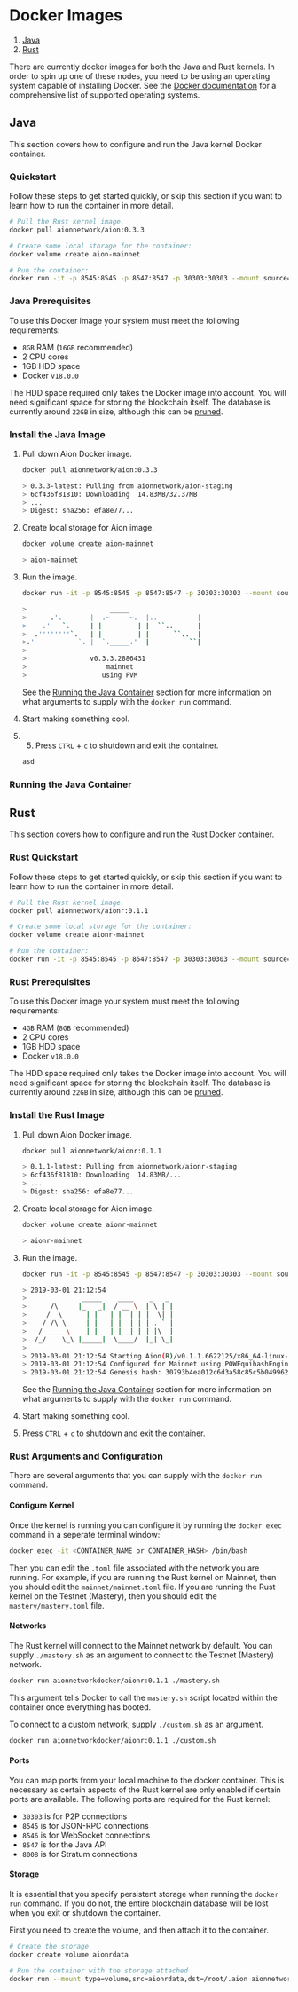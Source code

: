# Docker Images

1. [Java](#java)
2. [Rust](#rust)

There are currently docker images for both the Java and Rust kernels. In order to spin up one of these nodes, you need to be using an operating system capable of installing Docker. See the [Docker documentation](https://docs.docker.com/install/) for a comprehensive list of supported operating systems.

## Java

This section covers how to configure and run the Java kernel Docker container.

### Quickstart

Follow these steps to get started quickly, or skip this section if you want to learn how to run the container in more detail.

```bash
# Pull the Rust kernel image.
docker pull aionnetwork/aion:0.3.3

# Create some local storage for the container:
docker volume create aion-mainnet

# Run the container:
docker run -it -p 8545:8545 -p 8547:8547 -p 30303:30303 --mount source=aion-mainnet,destination=/aion/mainnet aionnetwork/aion:0.3.3
```

### Java Prerequisites

To use this Docker image your system must meet the following requirements:

- `8GB` RAM (`16GB` recommended)
- 2 CPU cores
- 1GB HDD space
- Docker `v18.0.0`

<!-- Find link for database pruning. -->

The HDD space required only takes the Docker image into account. You will need significant space for storing the blockchain itself. The database is currently around `22GB` in size, although this can be [pruned](#).

### Install the Java Image

1. Pull down Aion Docker image.

    ```bash
    docker pull aionnetwork/aion:0.3.3

    > 0.3.3-latest: Pulling from aionnetwork/aion-staging
    > 6cf436f81810: Downloading  14.83MB/32.37MB
    > ...
    > Digest: sha256: efa8e77...
    ```

2. Create local storage for Aion image.

    ```bash
    docker volume create aion-mainnet

    > aion-mainnet
    ```

3. Run the image.

    ```bash
    docker run -it -p 8545:8545 -p 8547:8547 -p 30303:30303 --mount source=aion-mainnet,destination=/aion/mainnet aionnetwork/aion:0.3.3

    >                     _____
    >      .'.       |  .~     ~.  |..          |
    >    .'   `.     | |         | |  ``..      |
    >  .''''''''`.   | |         | |      ``..  |
    >.'           `. |  `._____.'  |          ``|
    >
    >                v0.3.3.2886431
    >                    mainnet
    >                   using FVM
    ```

    See the [Running the Java Container](#running-the-java-container) section for more information on what arguments to supply with the `docker run` command.

4. Start making something cool.
5. 5. Press `CTRL` + `c` to shutdown and exit the container.

    <!-- TODO: find out what happens when you exit the Java kernel -->

    ```bash
    asd
    ```

### Running the Java Container

## Rust

This section covers how to configure and run the Rust Docker container.

### Rust Quickstart

Follow these steps to get started quickly, or skip this section if you want to learn how to run the container in more detail.

```bash
# Pull the Rust kernel image.
docker pull aionnetwork/aionr:0.1.1

# Create some local storage for the container:
docker volume create aionr-mainnet

# Run the container:
docker run -it -p 8545:8545 -p 8547:8547 -p 30303:30303 --mount source=aionr-mainnet,destination=/aion/mainnet aionnetwork/aionr:0.1.1
```

### Rust Prerequisites

To use this Docker image your system must meet the following requirements:

- `4GB` RAM (`8GB` recommended)
- 2 CPU cores
- 1GB HDD space
- Docker `v18.0.0`

<!-- Find the link for database pruning. -->

The HDD space required only takes the Docker image into account. You will need significant space for storing the blockchain itself. The database is currently around `22GB` in size, although this can be [pruned](#).

### Install the Rust Image

1. Pull down Aion Docker image.

    ```bash
    docker pull aionnetwork/aionr:0.1.1

    > 0.1.1-latest: Pulling from aionnetwork/aionr-staging
    > 6cf436f81810: Downloading  14.83MB/...
    > ...
    > Digest: sha256: efa8e77...
    ```

2. Create local storage for Aion image.

    ```bash
    docker volume create aionr-mainnet

    > aionr-mainnet
    ```

3. Run the image.

    ```bash
    docker run -it -p 8545:8545 -p 8547:8547 -p 30303:30303 --mount source=aionr-mainnet,destination=/aion/mainnet aionnetwork/aionr:0.1.1

    > 2019-03-01 21:12:54
    >              _____    ____    _   _
    >      /\     |_   _|  / __ \  | \ | |
    >     /  \      | |   | |  | | |  \| |
    >    / /\ \     | |   | |  | | | . ` |
    >   / ____ \   _| |_  | |__| | | |\  |
    >  /_/    \_\ |_____|  \____/  |_| \_|
    >
    > 2019-03-01 21:12:54 Starting Aion(R)/v0.1.1.6622125/x86_64-linux-gnu/rustc-1.28.0
    > 2019-03-01 21:12:54 Configured for Mainnet using POWEquihashEngine engine
    > 2019-03-01 21:12:54 Genesis hash: 30793b4ea012c6d3a58c85c5b049962669369807a98e36807c1b02116417f823
    ```

    See the [Running the Java Container](#running-the-java-container) section for more information on what arguments to supply with the `docker run` command.

4. Start making something cool.
5. Press `CTRL` + `c` to shutdown and exit the container.

### Rust Arguments and Configuration

There are several arguments that you can supply with the `docker run` command.

#### Configure Kernel

Once the kernel is running you can configure it by running the `docker exec` command in a seperate terminal window:

```bash
docker exec -it <CONTAINER_NAME or CONTAINER_HASH> /bin/bash
```

<!-- TODO, review this section. Not sure if it makes any sense. -->

Then you can edit the `.toml` file associated with the network you are running. For example, if you are running the Rust kernel on Mainnet, then you should edit the `mainnet/mainnet.toml` file. If you are running the Rust kernel on the Testnet (Mastery), then you should edit the `mastery/mastery.toml` file.

#### Networks

The Rust kernel will connect to the Mainnet network by default. You can supply `./mastery.sh` as an argument to connect to the Testnet (Mastery) network.

```bash
docker run aionnetworkdocker/aionr:0.1.1 ./mastery.sh
```

This argument tells Docker to call the `mastery.sh` script located within the container once everything has booted.

To connect to a custom network, supply `./custom.sh` as an argument.

```bash
docker run aionnetworkdocker/aionr:0.1.1 ./custom.sh
```

#### Ports

You can map ports from your local machine to the docker container. This is necessary as certain aspects of the Rust kernel are only enabled if certain ports are available. The following ports are required for the Rust kernel:

<!-- TODO: find out what each of these ports do. -->

- `30303` is for P2P connections
- `8545` is for JSON-RPC connections
- `8546` is for WebSocket connections
- `8547` is for the Java API
- `8008` is for Stratum connections

#### Storage

It is essential that you specify persistent storage when running the `docker run` command. If you do not, the entire blockchain database will be lost when you exit or shutdown the container.

First you need to create the volume, and then attach it to the container.

```bash
# Create the storage
docker create volume aionrdata

# Run the container with the storage attached
docker run --mount type=volume,src=aionrdata,dst=/root/.aion aionnetworkdocker/aionr:0.1.1
```
